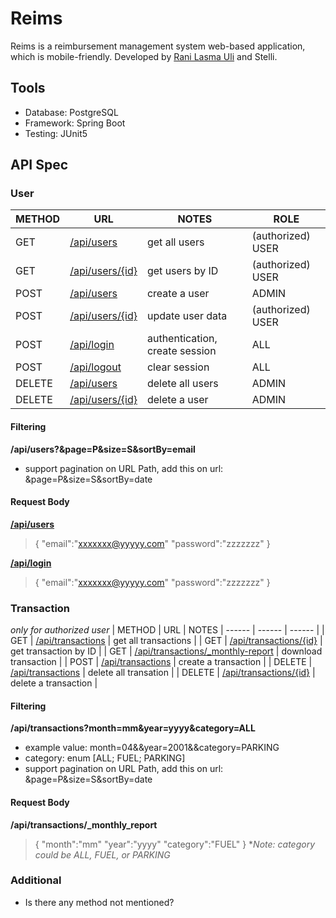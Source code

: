 # Reims
Reims is a reimbursement management system web-based application, which is mobile-friendly. Developed by [Rani Lasma Uli][myGithub] and Stelli.
## Tools
  - Database: PostgreSQL
  - Framework: Spring Boot
  - Testing: JUnit5

## API Spec

### User
| METHOD | URL | NOTES | ROLE
| ------ | ------ | ------ | ------ |
| GET | [/api/users][PlUser] | get all users | (authorized) USER
| GET | [/api/users/{id}][PlUserId] | get users by ID | (authorized) USER
| POST | [/api/users][PlUser] | create a user | ADMIN | ADMIN
| POST | [/api/users/{id}][PlUserId] | update user data | (authorized) USER
| POST | [/api/login][PlLogin] | authentication, create session | ALL
| POST | [/api/logout][PlLogout] | clear session | ALL
| DELETE | [/api/users][PlUser] | delete all users | ADMIN
| DELETE | [/api/users/{id}][PlUserId] | delete a user | ADMIN

#### Filtering
**/api/users?&page=P&size=S&sortBy=email**
- support pagination on URL Path, add this on url: &page=P&size=S&sortBy=date

#### Request Body
**[/api/users][PlUser]**
> {
> "email":"xxxxxxx@yyyyy.com"
> "password":"zzzzzzz"
> }

**[/api/login][PlLogin]**
> {
> "email":"xxxxxxx@yyyyy.com"
> "password":"zzzzzzz"
> }

### Transaction
*only for authorized user*
| METHOD | URL | NOTES
| ------ | ------ | ------ |
| GET | [/api/transactions][PlTransaction] | get all transactions |
| GET | [/api/transactions/{id}][PlTransactionId] | get transaction by ID |
| GET | [/api/transactions/_monthly-report][PlTransactionReport] | download transaction |
| POST | [/api/transactions][PlTransaction] | create a transaction |
| DELETE | [/api/transactions][PlTransaction] | delete all transation |
| DELETE | [/api/transactions/{id}][PlTransactionId] | delete a transaction |

#### Filtering
**/api/transactions?month=mm&year=yyyy&category=ALL**
- example value: month=04&&year=2001&&category=PARKING
- category: enum [ALL; FUEL; PARKING]
- support pagination on URL Path, add this on url: &page=P&size=S&sortBy=date
#### Request Body
**/api/transactions/_monthly_report**
> {
> "month":"mm"
> "year":"yyyy"
> "category":"FUEL"
> }
**Note: category could be ALL, FUEL, or PARKING*



### Additional

 - Is there any method not mentioned?

   [mygithub]: <https://github.com/ranisianipar>
   [PlUser]: <https://localhost:8080/api/users>
   [PlUserId]: <https://localhost:8080/api/users/1>
   [PlLogin]: <https://localhost:8080/api/login>
   [PlLogout]: <https://localhost:8080/api/logout>
   
   [PlTransaction]: <https://localhost:8080/transactions>
   [PlTransactionId]: <https://localhost:8080/transactions/1>
   [PlTransactionReport]: <https://localhost:8080/transactions/_monthly_report>
   
   
  